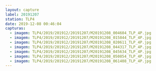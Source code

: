 ```yaml
---
layout: capture
label: 20191207
station: TLP4
date: 2019-12-08 00:46:04
capturas:
  - imagem: TLP4/2019/201912/20191207/M20191208_004604_TLP_4P.jpg
  - imagem: TLP4/2019/201912/20191207/M20191208_015844_TLP_4P.jpg
  - imagem: TLP4/2019/201912/20191207/M20191208_020611_TLP_4P.jpg
  - imagem: TLP4/2019/201912/20191207/M20191208_044317_TLP_4P.jpg
  - imagem: TLP4/2019/201912/20191207/M20191208_045634_TLP_4P.jpg
  - imagem: TLP4/2019/201912/20191207/M20191208_050854_TLP_4P.jpg
  - imagem: TLP4/2019/201912/20191207/M20191208_061408_TLP_4P.jpg
---
```

